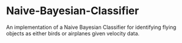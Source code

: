 # Naive-Bayesian-Classifier
An implementation of a Naive Bayesian Classifier for identifying flying objects as either birds or airplanes given velocity data.
